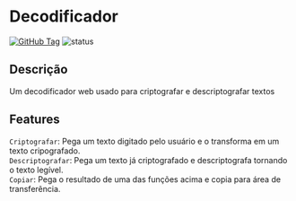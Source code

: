 # Decodificador
[![GitHub Tag](https://img.shields.io/github/v/tag/SrJohn369/Decodificador?style=for-the-badge&label=Version)]((https://github.com/SrJohn369/Decodificador/tags))
![status](https://img.shields.io/badge/status-em_desenvolvimento-blue?style=for-the-badge)
## Descrição
 Um decodificador web usado para criptografar e descriptografar textos
## Features
`Criptografar`: Pega um texto digitado pelo usuário e o transforma em um texto cripografado.  
`Descriptografar`: Pega um texto já criptografado e descriptografa tornando o texto legível.  
`Copiar`: Pega o resultado de uma das funções acima e copia para área de transferência.  
